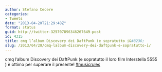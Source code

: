 ```yaml
---
author: Stefano Cecere
categories:
- Tweets
date: "2013-04-20T21:29:48Z"
format: status
guid: http://twitter-325707896346267649-post
id: 4315
title: cmq l’album Discovery dei DaftPunk (e sopratutto i&#8230;
slug: /2013/04/20/cmq-lalbum-discovery-dei-daftpunk-e-sopratutto-i/
---
```


cmq l’album Discovery dei DaftPunk (e sopratutto il loro film Interstella 5555 ) è ottimo per superare il presente! [#musicrules](http://twitter.com/search?q=%23musicrules)